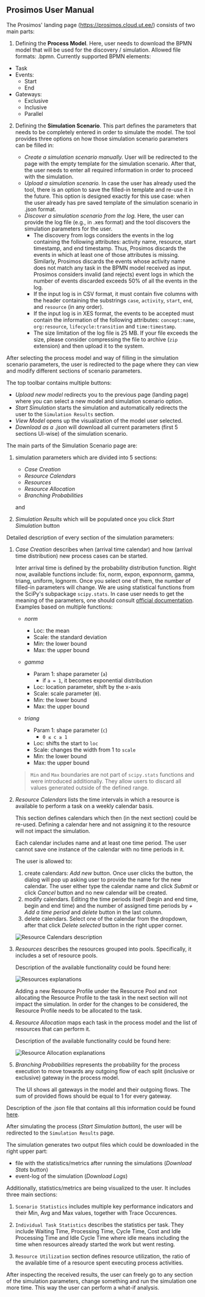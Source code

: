 ## Prosimos User Manual

The Prosimos' landing page (https://prosimos.cloud.ut.ee/) consists of two main parts:

1) Defining the **Process Model**. Here, user needs to download the BPMN model that will be used for the discovery / simulation. Allowed file formats: .bpmn. Currently supported BPMN elements:
- Task
- Events:
    - Start
    - End
- Gateways:
    - Exclusive
    - Inclusive
    - Parallel
    

2) Defining the **Simulation Scenario**. This part defines the parameters that needs to be completely entered in order to simulate the model. The tool provides three options on how those simulation scenario parameters can be filled in:

    - *Create a simulation scenario manually.* User will be redirected to the page with the empty template for the simulation scenario. After that, the user needs to enter all required information in order to proceed with the simulation.
    - *Upload a simulation scenario.* In case the user has already used the tool, there is an option to save the filled-in template and re-use it in the future. This option is designed exactly for this use case: when the user already has pre saved template of the simulation scenario in .json format. 
    - *Discover a simulation scenario from the log.* Here, the user can provide the log file (e.g., in .xes format) and the tool discovers the simulation parameters for the user.
        - The discovery from logs considers the events in the log containing the following attributes: activity name,  resource, start timestamp, and end timestamp. Thus, Prosimos discards the events in which at least one of those attributes is missing. Similarly, Prosimos discards the events whose activity name does not match any task in the BPMN model received as input. Prosimos considers invalid (and rejects) event logs in which the number of events discarded exceeds 50% of all the events in the log. 
        - If the input log is in CSV format, it must contain five columns with the header containing the substrings `case`, `activity`, `start`, `end`, and `resource` (in any order).
        - If the input log is in XES format, the events to be accepted must contain the information of the following attributes: `concept:name`, `org:resource`, `lifecycle:transition` and `time:timestamp`.
        - The size limitation of the log file is 25 MB. If your file exceeds the size, please consider compressing the file to archive (`zip` extension) and then upload it to the system.

After selecting the process model and way of filling in the simulation scenario parameters, the user is redirected to the page where they can view and modify different sections of scenario parameters. 

The top toolbar contains multiple buttons:

- *Upload new model* redirects you to the previous page (landing page) where you can select a new model and simulation scenario option.
- *Start Simulation* starts the simulation and automatically redirects the user to the `Simulation Results` section. 
- *View Model* opens up the visualization of the model user selected.
- *Download as a .json* will download all current parameters (first 5 sections UI-wise) of the simulation scenario.

The main parts of the Simulation Scenario page are:

1. simulation parameters which are divided into 5 sections:

    - *Case Creation*
    - *Resource Calendars*
    - *Resources*
    - *Resource Allocation*
    - *Branching Probabilities*

    and 

2. *Simulation Results* which will be populated once you click *Start Simulation* button

Detailed description of every section of the simulation parameters:

1. *Case Creation* describes when (arrival time calendar) and how (arrival time distribution) new process cases can be started. 

    Inter arrival time is defined by the probability distribution function. Right now, available functions include: fix, norm, expon, exponnorm, gamma, triang, uniform, lognorm. Once you select one of them, the number of filled-in parameters will change. We are using statistical functions from the SciPy's subpackage `scipy.stats`. In case user needs to get the meaning of the parameters, one should consult [official documentation](https://docs.scipy.org/doc/scipy/reference/stats.html#module-scipy.stats). Examples based on multiple functions:

    - *norm*
        - Loc: the mean
        - Scale: the standard deviation
        - Min: the lower bound
        - Max: the upper bound

    - *gamma* 
        - Param 1: shape parameter (`a`)
            - if `a = 1`, it becomes exponential distribution
        - Loc: location parameter, shift by the x-axis
        - Scale: scale parameter (`θ`).
        - Min: the lower bound
        - Max: the upper bound
    
    - *triang*
        - Param 1: shape parameter (`c`)
            - `0 ≤ c ≥ 1`
        - Loc: shifts the start to `loc`
        - Scale: changes the width from 1 to `scale`
        - Min: the lower bound
        - Max: the upper bound

    > `Min` and `Max` boundaries are not part of `scipy.stats` functions and were introduced additionally. They allow users to discard all values generated outside of the defined range.

2. *Resource Calendars* lists the time intervals in which a resource is available to perform a task on a weekly calendar basis.

    This section defines calendars which then (in the next section) could be re-used. Defining a calendar here and not assigning it to the resource will not impact the simulation.

    Each calendar includes name and at least one time period. The user cannot save one instance of the calendar with no time periods in it. 

    The user is allowed to:
    1. create calendars: *Add new* button. Once user clicks the button, the dialog will pop up asking user to provide the name for the new calendar. The user either type the calendar name and click *Submit* or click *Cancel* button and no new calendar will be created. 
    2. modify calendars. Editing the time periods itself (begin and end time, begin and end time) and the number of assigned time periods by *+ Add a time period* and *delete* button in the last column.
    3. delete calendars. Select one of the calendar from the dropdown, after that click *Delete selected* button in the right upper corner.

    ![Resource Calendars description](docs/images/resource_calendars_description.png)


3. *Resources* describes the resources grouped into pools. Specifically, it includes a set of resource pools.

    Description of the available functionality could be found here:

    ![Resources explanations](docs/images/resource_pools_description.png)

    Adding a new Resource Profile under the Resource Pool and not allocating the Resource Profile to the task in the next section will not impact the simulation. In order for the changes to be considered, the Resource Profile needs to be allocated to the task.

4. *Resource Allocation* maps each task in the process model and the list of resources that can perform it.
    
    Description of the available functionality could be found here:

    ![Resource Allocation explanations](docs/images/resource_allocation.png)
    

5. *Branching Probabilities* represents the probability for the process execution to move towards any outgoing flow of each split (inclusive or exclusive) gateway in the process model.

    The UI shows all gateways in the model and their outgoing flows. The sum of provided flows should be equal to 1 for every gateway.

Description of the .json file that contains all this information could be found [here](https://github.com/AutomatedProcessImprovement/Prosimos#simulation-input-file-formats).

After simulating the process (*Start Simulation button*), the user will be redirected to the `Simulation Results` page. 

The simulation generates two output files which could be downloaded in the right upper part: 
- file with the statistics/metrics after running the simulations (*Download Stats* button)
- event-log of the simulation (*Download Logs*)

Additionally, statistics/metrics are being visualized to the user. It includes three main sections:

1. `Scenario Statistics` includes multiple key performance indicators and their Min, Avg and Max values, together with Trace Occurences.

2. `Individual Task Statistics` describes the statistics per task. They include Waiting Time, Processing Time, Cycle Time, Cost and Idle Processing Time and Idle Cycle Time where idle means including the time when resources already started the work but went resting. 

3. `Resource Utilization` section defines resource utilization, the ratio of the available time of a resource spent executing process activities.


After inspecting the received results, the user can freely go to any section of the simulation parameters, change something and run the simulation one more time. This way the user can perform a what-if analysis.